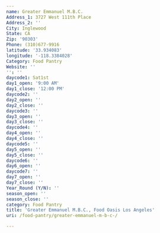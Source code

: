 ```yaml
---
name: Greater Emmanuel M.B.C.
Address_1: 3727 West 111th Place
Address_2: ''
City: Inglewood
State: CA
Zip: '90303'
Phone: (310)677-9916
latitude: '33.934083'
longitude: '-118.3384028'
Category: Food Pantry
Website: ''
'': ''
daycode1: Sat1st
day1_open: '9:00 AM'
day1_close: '12:00 PM'
daycode2: ''
day2_open: ''
day2_close: ''
daycode3: ''
day3_open: ''
day3_close: ''
daycode4: ''
day4_open: ''
day4_close: ''
daycode5: ''
day5_open: ''
day5_close: ''
daycode6: ''
day6_open: ''
daycode7: ''
day7_open: ''
day7_close: ''
Year_Round (Y/N): ''
season_open: ''
season_close: ''
category: Food Pantry
title: 'Greater Emmanuel M.B.C., Food Oasis Los Angeles'
uri: /food-pantry/greater-emmanuel-m-b-c-/

---
```

